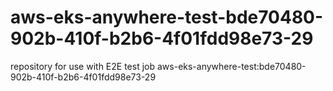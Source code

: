 # aws-eks-anywhere-test-bde70480-902b-410f-b2b6-4f01fdd98e73-29
repository for use with E2E test job aws-eks-anywhere-test:bde70480-902b-410f-b2b6-4f01fdd98e73-29
